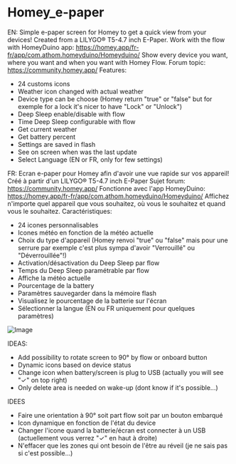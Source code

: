 # Homey_e-paper
EN:
Simple e-paper screen for Homey to get a quick view from your devices!
Created from a LILYGO® T5-4.7 inch E-Paper. 
Work with the flow with HomeyDuino app: https://homey.app/fr-fr/app/com.athom.homeyduino/Homeyduino/ 
Show every device you want, where you want and when you want with Homey Flow.
Forum topic: https://community.homey.app/
Features:
- 24 customs icons
- Weather icon changed with actual weather
- Device type can be choose (Homey return "true" or "false" but for exemple for a lock it's nicer to have "Lock" or "Unlock")
- Deep Sleep enable/disable with flow
- Time Deep Sleep configurable with flow
- Get current weather
- Get battery percent
- Settings are saved in flash
- See on screen when was the last update 
- Select Language (EN or FR, only for few settings)





FR:
Ecran e-paper pour Homey afin d'avoir une vue rapide sur vos appareil!
Créé à partir d'un LILYGO® T5-4.7 inch E-Paper
Sujet forum: https://community.homey.app/
Fonctionne avec l'app HomeyDuino: https://homey.app/fr-fr/app/com.athom.homeyduino/Homeyduino/
Affichez n'importe quel appareil que vous souhaitez, où vous le souhaitez et quand vous le souhaitez.
Caractéristiques:
- 24 icones personnalisables
- Icones météo en fonction de la météo actuelle
- Choix du type d'appareil (Homey renvoi "true" ou "false" mais pour une serrure par exemple c'est plus sympa d'avoir "Verrouillé" ou "Déverrouillée"!)
- Activation/désactivation du Deep Sleep par flow
- Temps du Deep Sleep paramétrable par flow
- Affiche la météo actuelle
- Pourcentage de la battery
- Paramètres sauvegarder dans la mémoire flash
- Visualisez le pourcentage de la batterie sur l'écran
- Sélectionner la langue (EN ou FR uniquement pour quelques paramètres)

![Image](https://user-images.githubusercontent.com/17813720/209645489-14fa63b7-56f7-42b0-8e54-9e91d8beeb51.jpg)

IDEAS:
- Add possibility to rotate screen to 90° by flow or onboard button
- Dynamic icons based on device status
- Change icon when battery/screen is plug to USB (actually you will see "✓" on top right)
- Only delete area is needed on wake-up (dont know if it's possible...)
     
     
IDEES
- Faire une orientation à 90° soit part flow soit par un bouton embarqué
- Icon dynamique en fonction de l'état du device
- Changer l'icone quand la batterie/écran est connecter à un USB (actuellement vous verrez "✓" en haut à droite)
- N'effacer que les zones qui ont besoin de l'être au réveil (je ne sais pas si c'est possible...)
